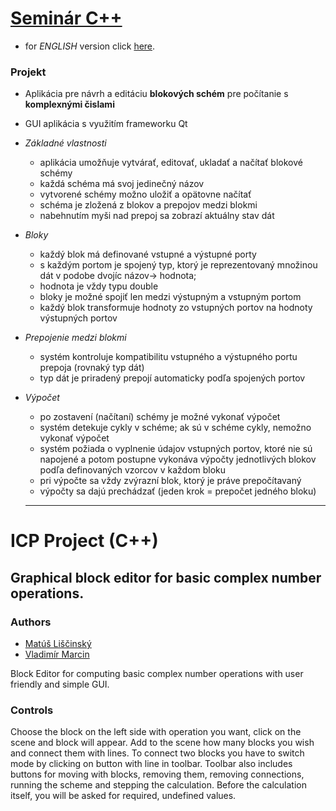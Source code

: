 # [Seminár C++](https://www.fit.vutbr.cz/study/courses/index.php?id=12139) 
  - for *ENGLISH* version click [here](https://github.com/xlisci02/FIT-projects/tree/master/ICP#icp-project-c).
### Projekt
  - Aplikácia pre návrh a editáciu **blokových schém** pre počítanie s **komplexnými čislami**
  - GUI aplikácia s využitím frameworku Qt
  - *Základné vlastnosti*
    - aplikácia umožňuje vytvárať, editovať, ukladať a načítať blokové schémy
    - každá schéma má svoj jedinečný názov
    - vytvorené schémy možno uložiť a opätovne načítať
    - schéma je zložená z blokov a prepojov medzi blokmi
    - nabehnutím myši nad prepoj sa zobrazí aktuálny stav dát
  - *Bloky*
    - každý blok má definované vstupné a výstupné porty
    - s každým portom je spojený typ, ktorý je reprezentovaný množinou dát v podobe dvojíc názov-> hodnota; 
    - hodnota je vždy typu double
    - bloky je možné spojiť len medzi výstupným a vstupným portom
    - každý blok transformuje hodnoty zo vstupných portov na hodnoty výstupných portov
  - *Prepojenie medzi blokmi*
    - systém kontroluje kompatibilitu vstupného a výstupného portu prepoja (rovnaký typ dát)
    - typ dát je priradený prepojí automaticky podľa spojených portov
  - *Výpočet*
    - po zostavení (načítaní) schémy je možné vykonať výpočet
    - systém detekuje cykly v schéme; ak sú v schéme cykly, nemožno vykonať výpočet
    - systém požiada o vyplnenie údajov vstupných portov, ktoré nie sú napojené a potom postupne vykonáva výpočty jednotlivých blokov podľa definovaných vzorcov v každom bloku
    - pri výpočte sa vždy zvýrazní blok, ktorý je práve prepočítavaný
    - výpočty sa dajú prechádzať (jeden krok = prepočet jedného bloku)
    
    ----
# ICP Project (C++)

## Graphical block editor for basic complex number operations.

### Authors
  - [Matúš Liščinský](https://github.com/xlisci02)
  - [Vladimír Marcin](https://github.com/vmarcin)

Block Editor for computing basic complex number operations with user 
friendly and simple GUI. 

### Controls
Choose the block on the left side with operation you want, click on the scene 
and block will appear. Add to the scene how many blocks you wish and connect them with lines. 
To connect two blocks you have to switch mode by clicking on button with line in toolbar. 
Toolbar also includes buttons for moving with blocks, removing them, removing connections, 
running the scheme and stepping the calculation. Before the calculation itself, 
you will be asked for required, undefined values.  

